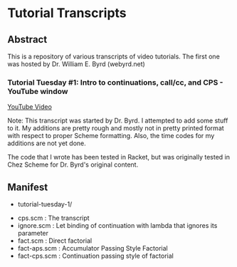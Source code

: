 # Tutorial Transcripts

## Abstract

This is a repository of various transcripts of video tutorials.
The first one was hosted by Dr. William E. Byrd (webyrd.net)

### Tutorial Tuesday #1: Intro to continuations, call/cc, and CPS - YouTube window

[YouTube Video](https://www.youtube.com/watch?v=2GfFlfToBCo&t=10s)


Note: This transcript was started by Dr. Byrd. I attempted to add some stuff to it.
My additions are pretty rough and mostly not in pretty printed format with respect to  proper
Scheme formatting. Also, the time codes  for my additions are not yet done.

The code that I wrote has been tested in Racket, but was originally tested in
Chez Scheme for Dr. Byrd's original content.

## Manifest

*  tutorial-tuesday-1/
  - cps.scm : The transcript
  - ignore.scm : Let binding of continuation with lambda that ignores its parameter
  - fact.scm : Direct factorial
  - fact-aps.scm : Accumulator Passing Style Factorial
  - fact-cps.scm  : Continuation passing style of factorial


